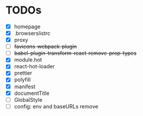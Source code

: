 # TODOs

- [x] homepage
- [x] .browserslistrc
- [x] proxy
- [ ] ~~favicons-webpack-plugin~~
- [ ] ~~babel-plugin-transform-react-remove-prop-types~~
- [x] module.hot
- [x] react-hot-loader
- [x] prettier
- [x] polyfill
- [x] manifest
- [x] documentTitle
- [ ] GlobalStyle
- [ ] config: env and baseURLs remove
